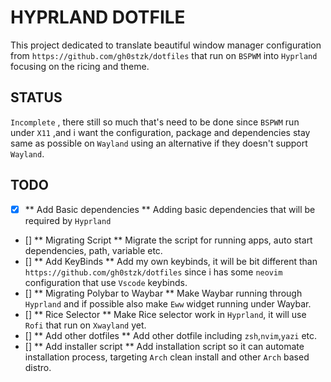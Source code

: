 # HYPRLAND DOTFILE

This project dedicated to translate beautiful window manager configuration from `https://github.com/gh0stzk/dotfiles` that run on `BSPWM` into `Hyprland` focusing on the ricing and theme.


## STATUS
 `Incomplete` , there still so much that's need to be done since `BSPWM` run under `X11` ,and i want the configuration, package and dependencies stay same as possible on `Wayland` using an alternative if they doesn't support `Wayland`.

## TODO

- [x] ** Add Basic dependencies **
  Adding basic dependencies that will be required by `Hyprland`
- [] ** Migrating Script **
  Migrate the script for running apps, auto start dependencies, path, variable etc.
- [] ** Add KeyBinds **
  Add my own keybinds, it will be bit different than `https://github.com/gh0stzk/dotfiles` since i has some `neovim` configuration that use `Vscode` keybinds.
- [] ** Migrating Polybar to Waybar **
  Make Waybar running through `Hyprland` and if possible also make `Eww` widget running under Waybar.
- [] ** Rice Selector **
  Make Rice selector work in `Hyprland`, it will use `Rofi` that run on `Xwayland` yet.
- [] ** Add other dotfiles **
  Add other dotfile including `zsh`,`nvim`,`yazi` etc.
- [] ** Add installer script **
  Add installation script so it can automate installation process, targeting `Arch` clean install and other `Arch` based distro.


